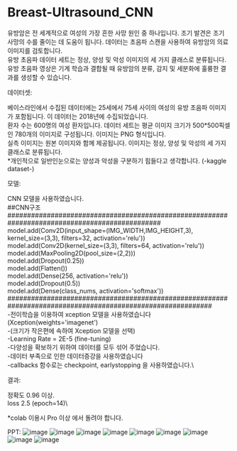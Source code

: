 # Breast-Ultrasound_CNN

유방암은 전 세계적으로 여성의 가장 흔한 사망 원인 중 하나입니다. 조기 발견은 조기 사망의 수를 줄이는 데 도움이 됩니다. 데이터는 초음파 스캔을 사용하여 유방암의 의료 이미지를 검토합니다.\
유방 초음파 데이터 세트는 정상, 양성 및 악성 이미지의 세 가지 클래스로 분류됩니다. 유방 초음파 영상은 기계 학습과 결합될 때 유방암의 분류, 감지 및 세분화에 훌륭한 결과를 생성할 수 있습니다.

데이터셋:

베이스라인에서 수집된 데이터에는 25세에서 75세 사이의 여성의 유방 초음파 이미지가 포함됩니다. 이 데이터는 2018년에 수집되었습니다.\
환자 수는 600명의 여성 환자입니다. 데이터 세트는 평균 이미지 크기가 500*500픽셀인 780개의 이미지로 구성됩니다. 이미지는 PNG 형식입니다.\
실측 이미지는 원본 이미지와 함께 제공됩니다. 이미지는 정상, 양성 및 악성의 세 가지 클래스로 분류됩니다.\
*개인적으로 일반인눈으로는 양성과 악성을 구분하기 힘들다고 생각합니다.
(-kaggle dataset-)

모델:

CNN 모델을 사용하였습니다.\
##CNN구조###############################################################################################\
model.add(Conv2D(input_shape=(IMG_WIDTH,IMG_HEIGHT,3), kernel_size=(3,3), filters=32, activation='relu'))\
model.add(Conv2D(kernel_size=(3,3), filters=64, activation='relu'))\
model.add(MaxPooling2D(pool_size=(2,2)))\
model.add(Dropout(0.25))\
model.add(Flatten())\
model.add(Dense(256, activation='relu'))\
model.add(Dropout(0.5))\
model.add(Dense(class_nums, activation='softmax'))\
############################################################################################################\
-전이학습을 이용하여 xception 모델을 사용하였습니다 (Xception(weights='imagenet')\
-(크기가 작은편에 속하여 Xception 모델을 선택)\
-Learning Rate = 2E-5 (fine-tuning)\
-다양성을 확보하기 위하여 데이터를 모두 섞어 주었습니다.\
-데이터 부족으로 인한 데이터증강을 사용하였습니다\
-callbacks 함수로는 checkpoint, earlystopping 을 사용하였습니다.\

결과:

정확도 0.96 이상.\
loss 2.5 (epoch=14)\

*colab 이용시 Pro 이상 에서 돌려야 합니다.



PPT:
![image](https://github.com/limseo12/Breast-Ultrasound_CNN/assets/93918673/dd2d9600-69e7-4b10-895d-e7f5bea86052)
![image](https://github.com/limseo12/Breast-Ultrasound_CNN/assets/93918673/eb815dce-c5d0-42e0-8bdd-d8522036ecc9)
![image](https://github.com/limseo12/Breast-Ultrasound_CNN/assets/93918673/112f45e1-7e73-40c8-8abe-d7cfecdd200e)
![image](https://github.com/limseo12/Breast-Ultrasound_CNN/assets/93918673/0da9aae6-f699-4f93-8123-8a189e1f88e4)
![image](https://github.com/limseo12/Breast-Ultrasound_CNN/assets/93918673/450f76c8-a454-4830-981e-461bc231cfde)
![image](https://github.com/limseo12/Breast-Ultrasound_CNN/assets/93918673/99f2d677-f653-43dd-8789-0ccb5dc33419)
![image](https://github.com/limseo12/Breast-Ultrasound_CNN/assets/93918673/4d338d0b-abf0-473a-9464-2abe8b131022)
![image](https://github.com/limseo12/Breast-Ultrasound_CNN/assets/93918673/ca0f178d-b84f-41b3-97a6-0034a5691da6)
![image](https://github.com/limseo12/Breast-Ultrasound_CNN/assets/93918673/7adbb96d-3cf7-4354-a6ec-55d97123c4a7)

